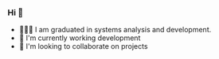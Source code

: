 ### Hi 👋

- 👨🏻‍🎓 I am graduated in systems analysis and development.
- 🌱 I'm currently working development
- 🤝 I'm looking to collaborate on projects
